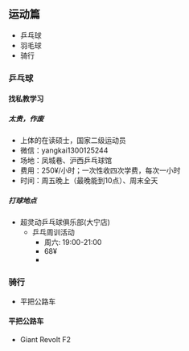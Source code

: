 ## 运动篇

- 乒乓球
- 羽毛球
- 骑行

### 乒乓球

#### 找私教学习

##### 太贵，作废
- 上体的在读硕士，国家二级运动员
- 微信：yangkai1300125244
- 场地：凤城巷、沪西乒乓球馆
- 费用：250¥/小时；一次性收四次学费，每次一小时
- 时间：周五晚上（最晚能到10点）、周末全天

##### 打球地点

- 超灵动乒乓球俱乐部(大宁店)
  - 乒乓周训活动
    - 周六: 19:00-21:00
    - 68¥
    - 


### 骑行

- 平把公路车

#### 平把公路车

- Giant Revolt F2
